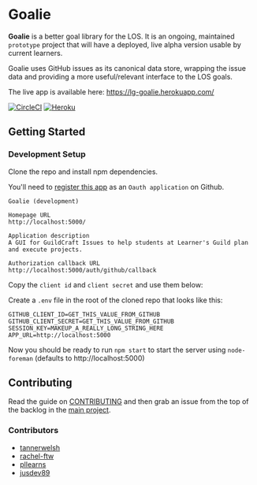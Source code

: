 # Goalie

**Goalie** is a better goal library for the LOS. It is an ongoing, maintained `prototype` project that will have a deployed, live alpha version usable by current learners.

Goalie uses GitHub issues as its canonical data store, wrapping the issue data and providing a more useful/relevant interface to the LOS goals.

The live app is available here: https://lg-goalie.herokuapp.com/

[![CircleCI](https://circleci.com/gh/GuildCrafts/goalie.svg?style=svg&circle-token=8720e3371dc1f20036897f45eb3a918fbcad640f)](https://circleci.com/gh/GuildCrafts/goalie)
[![Heroku](https://heroku-badge.herokuapp.com/?app=lg-goalie)](https://lg-goalie.herokuapp.com/)

## Getting Started

### Development Setup

Clone the repo and install npm dependencies.

You'll need to [register this app](https://github.com/settings/applications/new) as an `Oauth application` on Github.

```Application name
Goalie (development)

Homepage URL
http://localhost:5000/

Application description
A GUI for GuildCraft Issues to help students at Learner's Guild plan and execute projects.

Authorization callback URL
http://localhost:5000/auth/github/callback
```

Copy the `client id` and `client secret` and use them below:

Create a `.env` file in the root of the cloned repo that looks like this:

```
GITHUB_CLIENT_ID=GET_THIS_VALUE_FROM_GITHUB
GITHUB_CLIENT_SECRET=GET_THIS_VALUE_FROM_GITHUB
SESSION_KEY=MAKEUP_A_REALLY_LONG_STRING_HERE
APP_URL=http://localhost:5000
```

Now you should be ready to run `npm start` to start the server using `node-foreman` (defaults to http://localhost:5000)

## Contributing

Read the guide on [CONTRIBUTING][contributing] and then grab an issue from the top of the backlog in the [main project][main-project].

[contributing]: ./CONTRIBUTING.md
[main-project]: https://github.com/GuildCrafts/goalie/projects/1

### Contributors
- [tannerwelsh](https://github.com/tannerwelsh)
- [rachel-ftw](https://github.com/rachel-ftw)
- [pllearns](https://github.com/pllearns)
- [jusdev89](https://github.com/Jusdev89)
